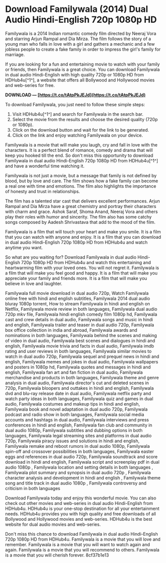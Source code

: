 # Download Familywala (2014) Dual Audio Hindi-English 720p 1080p HD
 
Familywala is a 2014 Indian romantic comedy film directed by Neeraj Vora and starring Arjun Rampal and Dia Mirza. The film follows the story of a young man who falls in love with a girl and gathers a mechanic and a few jobless people to create a fake family in order to impress the girl's family for marriage.
 
If you are looking for a fun and entertaining movie to watch with your family or friends, then Familywala is a great choice. You can download Familywala in dual audio Hindi-English with high quality 720p or 1080p HD from HDHub4u[^1^], a website that offers all Bollywood and Hollywood movies and web-series for free.
 
**DOWNLOAD — [https://t.co/tAtpPkJEJd](https://t.co/tAtpPkJEJd)**


 
To download Familywala, you just need to follow these simple steps:
 
1. Visit HDHub4u[^1^] and search for Familywala in the search bar.
2. Select the movie from the results and choose the desired quality (720p or 1080p).
3. Click on the download button and wait for the link to be generated.
4. Click on the link and enjoy watching Familywala on your device.

Familywala is a movie that will make you laugh, cry and fall in love with the characters. It is a perfect blend of romance, comedy and drama that will keep you hooked till the end. So don't miss this opportunity to download Familywala in dual audio Hindi-English 720p 1080p HD from HDHub4u[^1^] and have a wonderful time watching it.
  
Familywala is not just a movie, but a message that family is not defined by blood, but by love and care. The film shows how a fake family can become a real one with time and emotions. The film also highlights the importance of honesty and trust in relationships.
 
The film has a talented star cast that delivers excellent performances. Arjun Rampal and Dia Mirza have a great chemistry and portray their characters with charm and grace. Ashok Saraf, Shoma Anand, Neeraj Vora and others play their roles with humor and sincerity. The film also has some catchy songs composed by Aadesh Shrivastava that add to the mood of the film.
 
Familywala is a film that will touch your heart and make you smile. It is a film that you can watch with anyone and enjoy. It is a film that you can download in dual audio Hindi-English 720p 1080p HD from HDHub4u and watch anytime you want.
  
So what are you waiting for? Download Familywala in dual audio Hindi-English 720p 1080p HD from HDHub4u and watch this entertaining and heartwarming film with your loved ones. You will not regret it. Familywala is a film that will make you feel good and happy. It is a film that will make you appreciate your family and friends more. It is a film that will make you believe in love and laughter.
 
Familywala full movie download in dual audio 720p,  Watch Familywala online free with hindi and english subtitles,  Familywala 2014 dual audio bluray 1080p torrent,  How to stream Familywala in hindi and english on Netflix,  Familywala movie review in both languages,  Familywala dual audio 720p mkv file,  Familywala hindi english comedy film 1080p hd,  Familywala cast and crew details in dual audio,  Familywala songs and music in hindi and english,  Familywala trailer and teaser in dual audio 720p,  Familywala box office collection in india and abroad,  Familywala awards and nominations in both languages,  Familywala behind the scenes and making of video in dual audio,  Familywala best scenes and dialogues in hindi and english,  Familywala movie trivia and facts in dual audio,  Familywala imdb rating and user reviews in both languages,  Familywala similar movies to watch in dual audio 720p,  Familywala sequel and prequel news in hindi and english,  Familywala memes and jokes in dual audio,  Familywala wallpapers and posters in 1080p hd,  Familywala quotes and messages in hindi and english,  Familywala fan art and fan fiction in dual audio,  Familywala merchandise and products in both languages,  Familywala theme and genre analysis in dual audio,  Familywala director's cut and deleted scenes in 720p,  Familywala bloopers and outtakes in hindi and english,  Familywala dvd and blu-ray release date in dual audio,  Familywala netflix party and watch party ideas in both languages,  Familywala quiz and games in dual audio,  Familywala costumes and makeup tips in hindi and english,  Familywala book and novel adaptation in dual audio 720p,  Familywala podcast and radio show in both languages,  Familywala social media accounts and hashtags in dual audio,  Familywala interviews and press conferences in hindi and english,  Familywala fan club and community in dual audio 1080p,  Familywala subtitles and dubbing options in both languages,  Familywala legal streaming sites and platforms in dual audio 720p,  Familywala piracy issues and solutions in hindi and english,  Familywala remake and reboot rumors in dual audio 1080p,  Familywala spin-off and crossover possibilities in both languages,  Familywala easter eggs and references in dual audio 720p,  Familywala soundtrack and score download in hindi and english,  Familywala script and screenplay pdf in dual audio 1080p ,  Familywala location and setting details in both languages ,  Familywala plot summary and synopsis in dual audio 720p ,  Familywala character analysis and development in hindi and english ,  Familywala theme song and title track in dual audio 1080p ,  Familywala controversy and criticism in both languages
 
Download Familywala today and enjoy this wonderful movie. You can also check out other movies and web-series in dual audio Hindi-English from HDHub4u. HDHub4u is your one-stop destination for all your entertainment needs. HDHub4u provides you with high quality and free downloads of all Bollywood and Hollywood movies and web-series. HDHub4u is the best website for dual audio movies and web-series.
 
Don't miss this chance to download Familywala in dual audio Hindi-English 720p 1080p HD from HDHub4u. Familywala is a movie that you will love and remember. Familywala is a movie that you will want to watch again and again. Familywala is a movie that you will recommend to others. Familywala is a movie that you will cherish forever.
 8cf37b1e13
 
